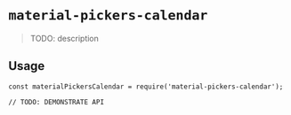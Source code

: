 # `material-pickers-calendar`

> TODO: description

## Usage

```
const materialPickersCalendar = require('material-pickers-calendar');

// TODO: DEMONSTRATE API
```

